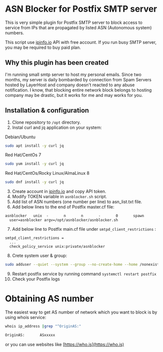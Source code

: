 # ASN Blocker for Postfix SMTP server #

This is very simple plugin for Postfix SMTP server to block access to service from IPs that are propagated by listed ASN (Autonomous system) numbers.

This script use [ipinfo.io](https://ipinfo.io/) API with free account. If you run busy SMTP server, you may be required to buy paid plan.

## Why this plugin has been created ##

I'm running small smtp server to host my personal emails. Since two months, my server is daily bombarded by connection from Spam Servers hosted by LayerHost and company doesn't reacted to any abuse notification. I know, that blocking entire network block belongs to hosting company may be drastic, but it works for me and may works for you.

## Installation & configuration ##

1. Clone repository to `/opt` directory.
2. Instal curl and jq application on your system:

Debian/Ubuntu

```bash
sudo apt install -y curl jq
```

Red Hat/CentOs 7

```bash
sudo yum install -y curl jq
```

Red Hat/CentOs/Rocky Linux/AlmaLinux 8
```bash
sudo dnf install -y curl jq
```

3. Create account in [ipinfo.io](https://ipinfo.io/) and copy API token.
4. Modify TOKEN variable in `asnblocker.sh` script.
5. Add list of ASN numbers (one number per line) to asn_list.txt file.
6. Add below lines to the end of Postfix master.cf file:

```text
asnblocker   unix  -       n       n       -       0       spawn
  user=asnblocker argv=/opt/asnblocker/asnblocker.sh
```

7. Add below line to Postfix main.cf file under `smtpd_client_restrictions` :

```text
smtpd_client_restrictions = 
  ...
  check_policy_service unix:private/asnblocker
```

8. Crete system user & group:

```bash
sudo adduser --quiet --system --group --no-create-home --home /nonexistent asnblocker
```

9. Restart postfix service by running command `systemctl restart postfix`
10. Check your Postfix logs

# Obtaining AS number #

The easiest way to get AS number of network which you want to block is by using whois service:

```bash
whois ip_address |grep "^OriginAS:"

OriginAS:       ASxxxxx
```

or you can use websites like [https://who.is](https://who.is)
